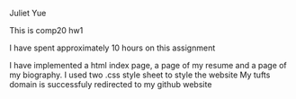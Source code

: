 Juliet Yue

This is comp20 hw1

I have spent approximately 10 hours on this assignment

I have implemented a html index page, a page of my resume and a page of my biography.
I used two .css style sheet to style the website
My tufts domain is successfuly redirected to my github website
